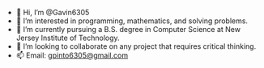 - 👋 Hi, I’m @Gavin6305
- 👀 I’m interested in programming, mathematics, and solving problems.
- 🌱 I’m currently pursuing a B.S. degree in Computer Science at New Jersey Institute of Technology.
- 💞️ I’m looking to collaborate on any project that requires critical thinking.
- 📫 Email: gpinto6305@gmail.com

<!---
Gavin6305/Gavin6305 is a ✨ special ✨ repository because its `README.md` (this file) appears on your GitHub profile.
You can click the Preview link to take a look at your changes.
--->
